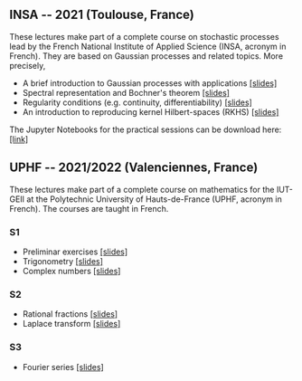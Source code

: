 ## INSA -- 2021 (Toulouse, France)

These lectures make part of a complete course on stochastic processes lead by the French National Institute of Applied Science (INSA, acronym in French).
They are based on Gaussian processes and related topics. More precisely,

- A brief introduction to Gaussian processes with applications [[slides]](https://github.com/anfelopera/anfelopera.github.io/raw/master/teaching/INSA_GPs/slidesINSA_intro_online.pdf)
- Spectral representation and Bochner's theorem [[slides]](https://github.com/anfelopera/anfelopera.github.io/raw/master/teaching/INSA_GPs/slidesINSA_spectral_online.pdf)
- Regularity conditions (e.g. continuity, differentiability) [[slides]](https://github.com/anfelopera/anfelopera.github.io/raw/master/teaching/INSA_GPs/slidesINSA_regularity_online.pdf)
- An introduction to reproducing kernel Hilbert-spaces (RKHS) [[slides]](https://github.com/anfelopera/anfelopera.github.io/raw/master/teaching/INSA_GPs/slidesINSA_RKHS_online.pdf)

The Jupyter Notebooks for the practical sessions can be download here:
[[link]](https://github.com/anfelopera/anfelopera.github.io/raw/master/teaching/INSA_GPs/labs)

## UPHF -- 2021/2022 (Valenciennes, France)

These lectures make part of a complete course on mathematics for the IUT-GEII at the Polytechnic University of Hauts-de-France (UPHF, acronym in French).
The courses are taught in French.

### S1

- Preliminar exercises [[slides]](https://github.com/anfelopera/anfelopera.github.io/raw/master/teaching/UPHF_Maths/S1/CM/S0_mise_a_niveau.pdf)
- Trigonometry [[slides]](https://github.com/anfelopera/anfelopera.github.io/raw/master/teaching/UPHF_Maths/S1/CM/S1_trigonometrie.pdf)
- Complex numbers [[slides]](https://github.com/anfelopera/anfelopera.github.io/raw/master/teaching/UPHF_Maths/S1/CM/S2_complexes.pdf)

### S2

- Rational fractions [[slides]](https://github.com/anfelopera/anfelopera.github.io/raw/master/teaching/UPHF_Maths/S2/CM/S2_frac_rationnelles.pdf)
- Laplace transform [[slides]](https://github.com/anfelopera/anfelopera.github.io/raw/master/teaching/UPHF_Maths/S2/CM/S6_Laplace.pdf)

### S3

- Fourier series [[slides]](https://github.com/anfelopera/anfelopera.github.io/raw/master/teaching/UPHF_Maths/S3/CM/S1_Fourier.pdf)

